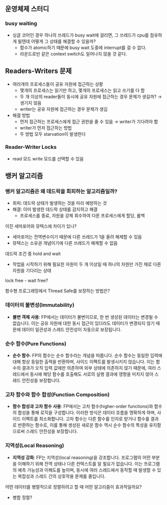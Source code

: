 ## 운영체제 스터디

### busy waiting

- 싱글 코어인 경우 하나의 쓰레드가 busy wait에 걸리면, 그 쓰레드가 cpu를 점유하게 될텐데 어떻게 그 상태를 해결할 수 있을까?
    - 함수가 atomic하기 때문에 busy wait 도중에 interrupt를 걸 수 없다.
    - 라운드로빈 같은 context switch도 일어나지 않을 것 같다.

## Readers-Writers 문제

- 여러개의 프로세스들이 공유 자원에 접근하는 상황
    - 몇개의 프로세스는 읽기만 하고, 몇개의 프로세스는 읽고 쓰기를 다 함
    - 두 개 이상의 reader들이 동시에 공유 자원에 접근하는 경우 문제가 생길까? → 생기지 않음
    - writer는 공유 자원에 접근하는 경우 문제가 생김
- 해결 방법
    - 먼저 접근하는 프로세스에게 접근 권한을 줄 수 있음 → writer가 기다려야 함
    - writer가 먼저 접근하는 방법
    - 두 방법 모두 starvation이 발생한다

### Reader-Writer Locks

- read 모드 write 모드를 선택할 수 있음

## 뱅커 알고리즘

### 뱅커 알고리즘은 왜 데드락을 회피하는 알고리즘일까?

- 회피: 데드락 상태가 발생하는 것을 미리 예방하는 것
- 해결: 이미 발생한 데드락 상태를 감지하고 해결
    - 프로세스를 종료, 자원을 강제 회수하여 다른 프로세스에게 할당, 롤백

이진 세마포어와 뮤텍스에 차이가 있나?

- 세마포어는 전역변수이기 때문에 다른 쓰레드가 1을 올려 해제할 수 있음
- 뮤텍스는 소유권 개념이기에 다른 쓰레드가 해제할 수 없음

데드락 조건 중 hold and wait

- 작업을 시작하기 위해 필요한 자원이 두 개 이상일 때 하나의 자원만 가진 채로 다른 자원을 기다리는 상태

lock free - wait free?

함수형 프로그래밍에서 Thread Safe를 보장하는 방법은?

### **데이터의 불변성(Immutability)**

- **불변 객체 사용**: FP에서는 데이터가 불변이므로, 한 번 생성된 데이터는 변경될 수 없습니다. 이는 공유 자원에 대한 동시 접근이 있더라도 데이터가 변경되지 않기 때문에 데이터 일관성과 스레드 안전성이 자동으로 보장됩니다.

### **순수 함수(Pure Functions)**

- **순수 함수**: FP의 함수는 순수 함수라는 개념을 따릅니다. 순수 함수는 동일한 입력에 대해 항상 동일한 출력을 반환하며, 사이드 이펙트를 발생시키지 않습니다. 이는 함수의 결과가 오직 입력 값에만 의존하며 외부 상태에 의존하지 않기 때문에, 여러 스레드에서 동시에 해당 함수를 호출해도 서로의 실행 결과에 영향을 미치지 않아 스레드 안전성을 보장합니다.

### **고차 함수와 함수 합성(Function Composition)**

- **함수 합성과 고차 함수 사용**: FP에서는 고차 함수(higher-order functions)와 함수의 합성을 통해 로직을 구성합니다. 이러한 방식은 데이터 흐름을 명확하게 하며, 사이드 이펙트를 최소화합니다. 고차 함수는 다른 함수를 인자로 받거나 함수를 결과로 반환하는 함수로, 이를 통해 생성된 새로운 함수 역시 순수 함수의 특성을 유지함으로써 스레드 안전성을 보장합니다.

### **지역성(Local Reasoning)**

- **지역성 강화**: FP는 지역성(local reasoning)을 강조합니다. 프로그램의 어떤 부분을 이해하기 위해 전역 상태나 다른 컨텍스트를 알 필요가 없습니다. 이는 프로그램의 예측 가능성과 이해도를 높이며, 동시에 여러 스레드에서 동작할 때 발생할 수 있는 복잡성과 스레드 간의 상호작용 문제를 줄입니다.

어떤 데이터를 병렬적으로 정렬하려고 할 때 어떤 알고리즘이 효과적일까요?

- 병합 정렬?